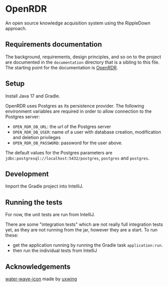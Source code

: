 # OpenRDR
An open source knowledge acquisition system using the RippleDown approach.

## Requirements documentation
The background, requirements, design principles, and so on to the project are documented in the 
`documentation` directory that is a sibling to this file. The starting point for the
documentation is [OpenRDR](./documentation/openrdr.md).

## Setup
Install Java 17 and Gradle.

OpenRDR uses Postgres as its persistence provider. The following environment variables are required in order to
allow connection to the Postgres server:
- `OPEN_RDR_DB_URL`: the url of the Postgres server
- `OPEN_RDR_DB_USER`: name of a user with database creation, modification and deletion privileges
- `OPEN_RDR_DB_PASSWORD`: password for the user above.

The default values for the Postgres parameters are `jdbc:postgresql://localhost:5432/postgres`, `postgres` and `postgres`.

## Development
Import the Gradle project into IntelliJ.

## Running the tests

For now, the unit tests are run from IntelliJ.

There are some "integration tests" which are not really full integration tests yet, as they are not
running from the jar, however they are a start. To run these:

- get the application running by running the Gradle task `application:run`.
- then run the individual tests from IntelliJ

## Acknowledgements

[water-wave-icon](https://uxwing.com/water-wave-icon) made by [uxwing](https://www.uxwing.com)  